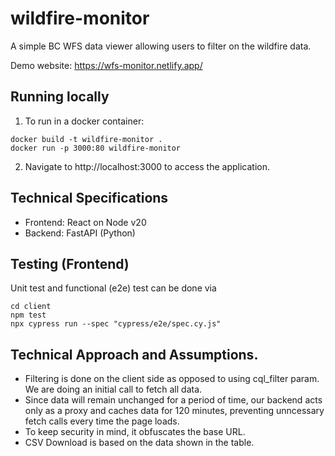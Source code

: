 # wildfire-monitor

A simple BC WFS data viewer allowing users to filter on the wildfire data.

Demo website: https://wfs-monitor.netlify.app/

## Running locally
1. To run in a docker container:
```
docker build -t wildfire-monitor .
docker run -p 3000:80 wildfire-monitor
```
2. Navigate to http://localhost:3000 to access the application.

## Technical Specifications
* Frontend: React on Node v20
* Backend: FastAPI (Python)

## Testing (Frontend)

Unit test and functional (e2e) test can be done via
```
cd client
npm test
npx cypress run --spec "cypress/e2e/spec.cy.js"
```

## Technical Approach and Assumptions.
* Filtering is done on the client side as opposed to using cql_filter param. We are doing an initial call to fetch all data.
* Since data will remain unchanged for a period of time, our backend acts only as a proxy and caches data for 120 minutes, preventing unncessary fetch calls every time the page loads.
* To keep security in mind, it obfuscates the base URL.
* CSV Download is based on the data shown in the table.